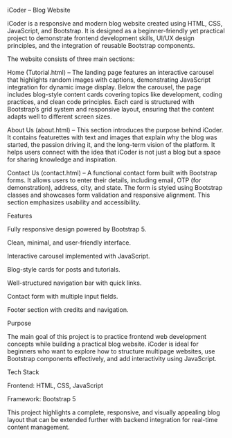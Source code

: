 iCoder – Blog Website

iCoder is a responsive and modern blog website created using HTML, CSS, JavaScript, and Bootstrap. It is designed as a beginner-friendly yet practical project to demonstrate frontend development skills, UI/UX design principles, and the integration of reusable Bootstrap components.

The website consists of three main sections:

Home (Tutorial.html) – The landing page features an interactive carousel that highlights random images with captions, demonstrating JavaScript integration for dynamic image display. Below the carousel, the page includes blog-style content cards covering topics like development, coding practices, and clean code principles. Each card is structured with Bootstrap’s grid system and responsive layout, ensuring that the content adapts well to different screen sizes.

About Us (about.html) – This section introduces the purpose behind iCoder. It contains featurettes with text and images that explain why the blog was started, the passion driving it, and the long-term vision of the platform. It helps users connect with the idea that iCoder is not just a blog but a space for sharing knowledge and inspiration.

Contact Us (contact.html) – A functional contact form built with Bootstrap forms. It allows users to enter their details, including email, OTP (for demonstration), address, city, and state. The form is styled using Bootstrap classes and showcases form validation and responsive alignment. This section emphasizes usability and accessibility.

Features

Fully responsive design powered by Bootstrap 5.

Clean, minimal, and user-friendly interface.

Interactive carousel implemented with JavaScript.

Blog-style cards for posts and tutorials.

Well-structured navigation bar with quick links.

Contact form with multiple input fields.

Footer section with credits and navigation.

Purpose

The main goal of this project is to practice frontend web development concepts while building a practical blog website. iCoder is ideal for beginners who want to explore how to structure multipage websites, use Bootstrap components effectively, and add interactivity using JavaScript.

Tech Stack

Frontend: HTML, CSS, JavaScript

Framework: Bootstrap 5

This project highlights a complete, responsive, and visually appealing blog layout that can be extended further with backend integration for real-time content management.
